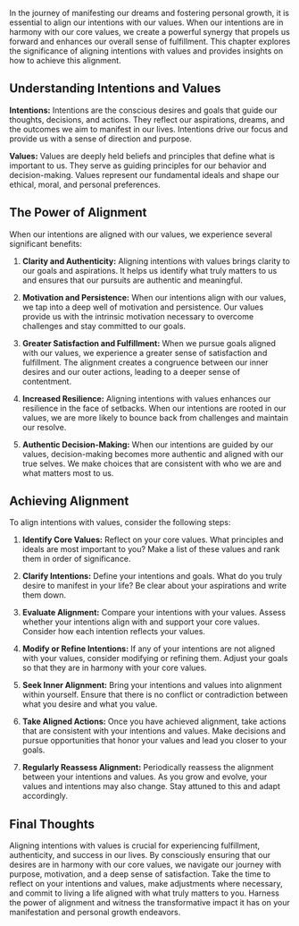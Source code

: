 
In the journey of manifesting our dreams and fostering personal growth, it is essential to align our intentions with our values. When our intentions are in harmony with our core values, we create a powerful synergy that propels us forward and enhances our overall sense of fulfillment. This chapter explores the significance of aligning intentions with values and provides insights on how to achieve this alignment.

Understanding Intentions and Values
-----------------------------------

**Intentions:** Intentions are the conscious desires and goals that guide our thoughts, decisions, and actions. They reflect our aspirations, dreams, and the outcomes we aim to manifest in our lives. Intentions drive our focus and provide us with a sense of direction and purpose.

**Values:** Values are deeply held beliefs and principles that define what is important to us. They serve as guiding principles for our behavior and decision-making. Values represent our fundamental ideals and shape our ethical, moral, and personal preferences.

The Power of Alignment
----------------------

When our intentions are aligned with our values, we experience several significant benefits:

1. **Clarity and Authenticity:** Aligning intentions with values brings clarity to our goals and aspirations. It helps us identify what truly matters to us and ensures that our pursuits are authentic and meaningful.

2. **Motivation and Persistence:** When our intentions align with our values, we tap into a deep well of motivation and persistence. Our values provide us with the intrinsic motivation necessary to overcome challenges and stay committed to our goals.

3. **Greater Satisfaction and Fulfillment:** When we pursue goals aligned with our values, we experience a greater sense of satisfaction and fulfillment. The alignment creates a congruence between our inner desires and our outer actions, leading to a deeper sense of contentment.

4. **Increased Resilience:** Aligning intentions with values enhances our resilience in the face of setbacks. When our intentions are rooted in our values, we are more likely to bounce back from challenges and maintain our resolve.

5. **Authentic Decision-Making:** When our intentions are guided by our values, decision-making becomes more authentic and aligned with our true selves. We make choices that are consistent with who we are and what matters most to us.

Achieving Alignment
-------------------

To align intentions with values, consider the following steps:

1. **Identify Core Values:** Reflect on your core values. What principles and ideals are most important to you? Make a list of these values and rank them in order of significance.

2. **Clarify Intentions:** Define your intentions and goals. What do you truly desire to manifest in your life? Be clear about your aspirations and write them down.

3. **Evaluate Alignment:** Compare your intentions with your values. Assess whether your intentions align with and support your core values. Consider how each intention reflects your values.

4. **Modify or Refine Intentions:** If any of your intentions are not aligned with your values, consider modifying or refining them. Adjust your goals so that they are in harmony with your core values.

5. **Seek Inner Alignment:** Bring your intentions and values into alignment within yourself. Ensure that there is no conflict or contradiction between what you desire and what you value.

6. **Take Aligned Actions:** Once you have achieved alignment, take actions that are consistent with your intentions and values. Make decisions and pursue opportunities that honor your values and lead you closer to your goals.

7. **Regularly Reassess Alignment:** Periodically reassess the alignment between your intentions and values. As you grow and evolve, your values and intentions may also change. Stay attuned to this and adapt accordingly.

Final Thoughts
--------------

Aligning intentions with values is crucial for experiencing fulfillment, authenticity, and success in our lives. By consciously ensuring that our desires are in harmony with our core values, we navigate our journey with purpose, motivation, and a deep sense of satisfaction. Take the time to reflect on your intentions and values, make adjustments where necessary, and commit to living a life aligned with what truly matters to you. Harness the power of alignment and witness the transformative impact it has on your manifestation and personal growth endeavors.
